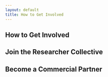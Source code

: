 ```yaml
---
layout: default
title: How to Get Involved
---
```


## How to Get Involved

## Join the Researcher Collective

## Become a Commercial Partner

